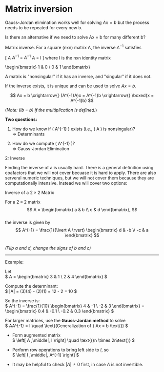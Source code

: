 # Matrix inversion
Gauss-Jordan elimination works well for solving  $Ax = b$  but the process needs to be repeated for every new b.

Is there an alternative if we need to solve  Ax = b  for many different b?

Matrix inverse. For a square (nxn) matrix A, the inverse $A^{-1}$ satisfies

\[
$A$ $A^{-1}$ = $A^{-1}$ $A$ = I
\] where I is the nxn identity matrix 


\begin{bmatrix}
1 & 0 \\
0 & 1
\end{bmatrix}


A matrix is "nonsingular" if it has an inverse, and "singular" if it does not.


If the inverse exists, it is unique and can be used to solve $Ax = b$.

$$
Ax = b 
\xrightarrow{} (A^{-1}A)x = A^{-1}b 
\xrightarrow{} \boxed{x = A^{-1}b}
$$

(*Note: \(Ib = b\) if the multiplication is defined.*)

**Two questions:**

1. How do we know if \( A^{-1} \) exists (i.e., \( A \) is nonsingular)?  
   ⇒ Determinants

2. How do we compute \( A^{-1} \)?  
   ⇒ Gauss-Jordan Elimination





2: Inverse

Finding the inverse of a is usually hard. There is a general definition using coafactors that we will not cover becuase it is hard to apply. There are also serveral numeric techniques, but we will not cover them because they are computationally intensive. Instead we will cover two options:

Inverse of a $2 \times 2$ Matrix

For a $2 \times 2$ matrix  
$$
A = \begin{bmatrix} a & b \\ c & d \end{bmatrix},
$$  
the inverse is given by  
$$
A^{-1} = \frac{1}{\lvert A \rvert} \begin{bmatrix} d & -b \\ -c & a \end{bmatrix}
$$  
*(Flip $a$ and $d$, change the signs of $b$ and $c$)*


---
 Example:

Let  
$
A = \begin{bmatrix} 3 & 1 \\ 2 & 4 \end{bmatrix}
$

Compute the determinant:  
$
|A| = (3)(4) - (2)(1) = 12 - 2 = 10
$

So the inverse is:  
$
A^{-1} = \frac{1}{10} \begin{bmatrix} 4 & -1 \\ -2 & 3 \end{bmatrix} 
= \begin{bmatrix} 0.4 & -0.1 \\ -0.2 & 0.3 \end{bmatrix}
$

For larger matrices, use the **Gauss–Jordan method** to solve  
$
AA^{-1} = I \quad \text{(Generalization of } Ax = b \text{)}
$

- Form augmented matrix  
  $
  \left[ A \,\middle|\, I \right] \quad \text{(}n \times 2n\text{)}
  $

- Perform row operations to bring left side to $I$, so  
  $
  \left[ I \,\middle|\, A^{-1} \right]
  $

- It may be helpful to check $|A| \neq 0$ first, in case $A$ is not invertible.